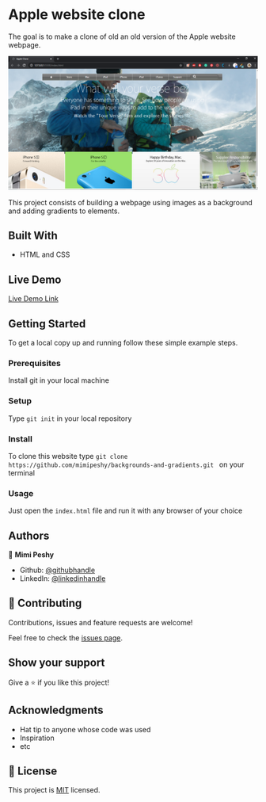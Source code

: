 # Apple website clone

The goal is to make a clone of old an old version of the Apple website webpage.

![screenshot](./app_screenshot.png)

This project consists of building a webpage using images as a background and adding gradients to elements.

## Built With

- HTML and CSS

## Live Demo

[Live Demo Link](https://mimipeshy.github.io/backgrounds-and-gradients)


## Getting Started

To get a local copy up and running follow these simple example steps.

### Prerequisites

Install git in your local machine

### Setup

Type `git init` in your local repository

### Install

To clone this website type `git clone https://github.com/mimipeshy/backgrounds-and-gradients.git ` on your terminal

### Usage

Just open the `index.html` file and run it with any browser of your choice


## Authors

👤 **Mimi Peshy**

- Github: [@githubhandle](https://github.com/mimipeshy)
- LinkedIn: [@linkedinhandle](https://www.linkedin.com/in/peris-ndanu-405083193/)


## 🤝 Contributing

Contributions, issues and feature requests are welcome!

Feel free to check the [issues page](issues/).

## Show your support

Give a ⭐️ if you like this project!

## Acknowledgments

- Hat tip to anyone whose code was used
- Inspiration
- etc

## 📝 License

This project is [MIT](lic.url) licensed.
